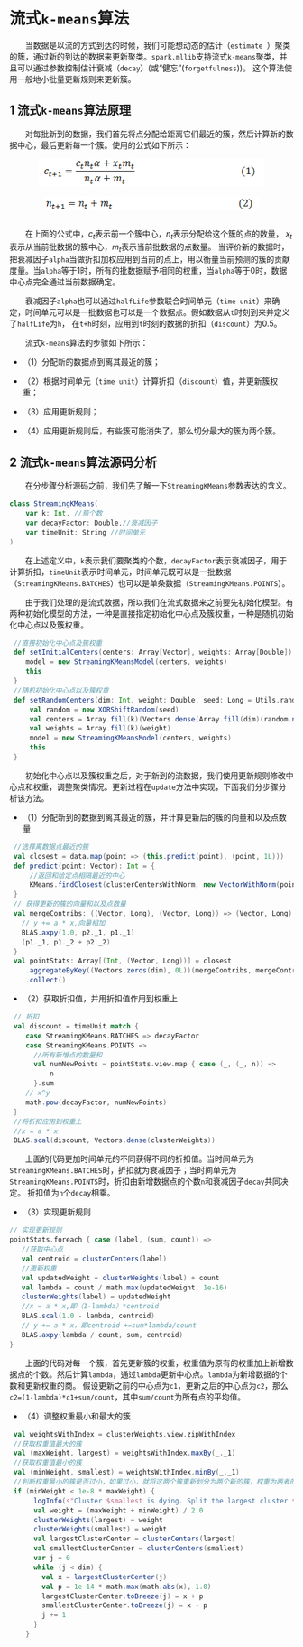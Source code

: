 # 流式`k-means`算法

&emsp;&emsp;当数据是以流的方式到达的时候，我们可能想动态的估计（`estimate `）聚类的簇，通过新的到达的数据来更新聚类。`spark.mllib`支持流式`k-means`聚类，并且可以通过参数控制估计衰减（`decay`）(或“健忘”(`forgetfulness`))。
这个算法使用一般地小批量更新规则来更新簇。

## 1 流式`k-means`算法原理

&emsp;&emsp;对每批新到的数据，我们首先将点分配给距离它们最近的簇，然后计算新的数据中心，最后更新每一个簇。使用的公式如下所示：

<div  align="center"><img src="imgs/streaming-k-means.1.1.png" width = "400" height = "50" alt="1.1" align="center" /></div><br />

<div  align="center"><img src="imgs/streaming-k-means.1.2.png" width = "380" height = "25" alt="1.2" align="center" /></div><br />

&emsp;&emsp;在上面的公式中，$c_{t}$表示前一个簇中心，$n_{t}$表示分配给这个簇的点的数量，
$x_{t}$表示从当前批数据的簇中心，$m_{t}$表示当前批数据的点数量。
当评价新的数据时，把衰减因子`alpha`当做折扣加权应用到当前的点上，用以衡量当前预测的簇的贡献度量。当`alpha`等于1时，所有的批数据赋予相同的权重，当`alpha`等于0时，数据中心点完全通过当前数据确定。

&emsp;&emsp;衰减因子`alpha`也可以通过`halfLife`参数联合时间单元（`time unit`）来确定，时间单元可以是一批数据也可以是一个数据点。假如数据从`t`时刻到来并定义了`halfLife`为`h`，
在`t+h`时刻，应用到`t`时刻的数据的折扣（`discount`）为0.5。

&emsp;&emsp;流式`k-means`算法的步骤如下所示：

- （1）分配新的数据点到离其最近的簇；

- （2）根据时间单元（`time unit`）计算折扣（`discount`）值，并更新簇权重；

- （3）应用更新规则；

- （4）应用更新规则后，有些簇可能消失了，那么切分最大的簇为两个簇。

## 2 流式`k-means`算法源码分析

&emsp;&emsp;在分步骤分析源码之前，我们先了解一下`StreamingKMeans`参数表达的含义。

```scala
class StreamingKMeans(
    var k: Int, //簇个数
    var decayFactor: Double,//衰减因子
    var timeUnit: String //时间单元
)
```
&emsp;&emsp;在上述定义中，`k`表示我们要聚类的个数，`decayFactor`表示衰减因子，用于计算折扣，`timeUnit`表示时间单元，时间单元既可以是一批数据（`StreamingKMeans.BATCHES`）也可以是单条数据（`StreamingKMeans.POINTS`）。

&emsp;&emsp;由于我们处理的是流式数据，所以我们在流式数据来之前要先初始化模型。有两种初始化模型的方法，一种是直接指定初始化中心点及簇权重，一种是随机初始化中心点以及簇权重。

```scala
 //直接初始化中心点及簇权重
 def setInitialCenters(centers: Array[Vector], weights: Array[Double]): this.type = {
    model = new StreamingKMeansModel(centers, weights)
    this
 }
 //随机初始化中心点以及簇权重
 def setRandomCenters(dim: Int, weight: Double, seed: Long = Utils.random.nextLong): this.type = {
     val random = new XORShiftRandom(seed)
     val centers = Array.fill(k)(Vectors.dense(Array.fill(dim)(random.nextGaussian())))
     val weights = Array.fill(k)(weight)
     model = new StreamingKMeansModel(centers, weights)
     this
 } 
```
&emsp;&emsp;初始化中心点以及簇权重之后，对于新到的流数据，我们使用更新规则修改中心点和权重，调整聚类情况。更新过程在`update`方法中实现，下面我们分步骤分析该方法。

- （1）分配新到的数据到离其最近的簇，并计算更新后的簇的向量和以及点数量

```scala
 //选择离数据点最近的簇
 val closest = data.map(point => (this.predict(point), (point, 1L)))
 def predict(point: Vector): Int = {
     //返回和给定点相隔最近的中心
     KMeans.findClosest(clusterCentersWithNorm, new VectorWithNorm(point))._1
 }
 // 获得更新的簇的向量和以及点数量
 val mergeContribs: ((Vector, Long), (Vector, Long)) => (Vector, Long) = (p1, p2) => {
   // y += a * x,向量相加
   BLAS.axpy(1.0, p2._1, p1._1)
   (p1._1, p1._2 + p2._2)
 }
 val pointStats: Array[(Int, (Vector, Long))] = closest
    .aggregateByKey((Vectors.zeros(dim), 0L))(mergeContribs, mergeContribs)
    .collect()
```

- （2）获取折扣值，并用折扣值作用到权重上

```scala
 // 折扣
 val discount = timeUnit match {
    case StreamingKMeans.BATCHES => decayFactor
    case StreamingKMeans.POINTS =>
      //所有新增点的数量和
      val numNewPoints = pointStats.view.map { case (_, (_, n)) =>
          n
      }.sum
    // x^y
    math.pow(decayFactor, numNewPoints)
 }
 //将折扣应用到权重上
 //x = a * x
 BLAS.scal(discount, Vectors.dense(clusterWeights))
```
&emsp;&emsp;上面的代码更加时间单元的不同获得不同的折扣值。当时间单元为`StreamingKMeans.BATCHES`时，折扣就为衰减因子；当时间单元为`StreamingKMeans.POINTS`时，折扣由新增数据点的个数`n`和衰减因子`decay`共同决定。
折扣值为`n`个`decay`相乘。

- （3）实现更新规则

```scala
// 实现更新规则
pointStats.foreach { case (label, (sum, count)) =>
   //获取中心点
   val centroid = clusterCenters(label)
   //更新权重
   val updatedWeight = clusterWeights(label) + count
   val lambda = count / math.max(updatedWeight, 1e-16)
   clusterWeights(label) = updatedWeight
   //x = a * x,即（1-lambda）*centroid
   BLAS.scal(1.0 - lambda, centroid)
   // y += a * x，即centroid +=sum*lambda/count
   BLAS.axpy(lambda / count, sum, centroid)
}
```
&emsp;&emsp;上面的代码对每一个簇，首先更新簇的权重，权重值为原有的权重加上新增数据点的个数。然后计算`lambda`，通过`lambda`更新中心点。`lambda`为新增数据的个数和更新权重的商。
假设更新之前的中心点为`c1`，更新之后的中心点为`c2`，那么`c2=(1-lambda)*c1+sum/count`，其中`sum/count`为所有点的平均值。

- （4）调整权重最小和最大的簇

```scala
 val weightsWithIndex = clusterWeights.view.zipWithIndex
 //获取权重值最大的簇
 val (maxWeight, largest) = weightsWithIndex.maxBy(_._1)
 //获取权重值最小的簇
 val (minWeight, smallest) = weightsWithIndex.minBy(_._1)
 //判断权重最小的簇是否过小，如果过小，就将这两个簇重新划分为两个新的簇，权重为两者的均值
 if (minWeight < 1e-8 * maxWeight) {
      logInfo(s"Cluster $smallest is dying. Split the largest cluster $largest into two.")
      val weight = (maxWeight + minWeight) / 2.0
      clusterWeights(largest) = weight
      clusterWeights(smallest) = weight
      val largestClusterCenter = clusterCenters(largest)
      val smallestClusterCenter = clusterCenters(smallest)
      var j = 0
      while (j < dim) {
        val x = largestClusterCenter(j)
        val p = 1e-14 * math.max(math.abs(x), 1.0)
        largestClusterCenter.toBreeze(j) = x + p
        smallestClusterCenter.toBreeze(j) = x - p
        j += 1
      }
    }
```